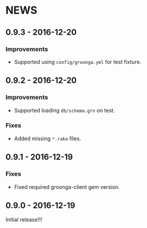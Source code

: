 # NEWS

## 0.9.3 - 2016-12-20

### Improvements

  * Supported using `config/groonga.yml` for test fixture.

## 0.9.2 - 2016-12-20

### Improvements

  * Supported loading `db/schema.grn` on test.

### Fixes

  * Added missing `*.rake` files.

## 0.9.1 - 2016-12-19

### Fixes

  * Fixed required groonga-client gem version.

## 0.9.0 - 2016-12-19

Initial release!!!
